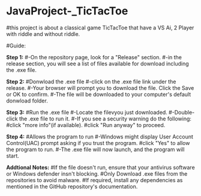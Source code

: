 # JavaProject-_TicTacToe

#this project is about a classical game TicTacToe that have a VS Ai, 2 Player with riddle and without riddle.

#Guide:

**Step 1:**
#-On the repository page, look for a "Release" section.
#-in the release section, you will see a list of files available for download including the .exe file.

**Step 2:**
#Donwload the .exe file
#-click on the .exe file link under the release.
#-Your browser will prompt you to download the file. Click the Save or OK to confirm.
#-The file will be downloaded to your computer's default donwload folder.

**Step 3:**
#Run the .exe file
#-Locate the filevyou just downloaded.
#-Double-click the .exe file to run it.
#-If you see a security warning do the following:
#click "more info"(if available).
#click "Run anyway" to proceed.

**Step 4:**
#Allows the program to run
#-Windows might display User Account Control(UAC) prompt asking if you trust the program.
#click "Yes" to allow the program to run.
#-The .exe file will now launch, and the program will start.


**Addtional Notes:**
#If the file doesn't run, ensure that your antivirus software or Windows defender insn't blocking.
#Only Download .exe files from the repositories to avoid malware.
#If required, install any dependencies as mentioned in the GitHub repository's documentation.


